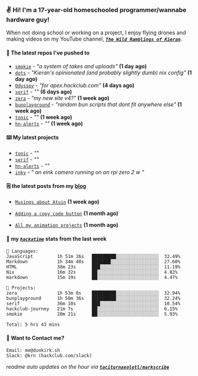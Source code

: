 ### ✌️ Hi! I'm a 17-year-old homeschooled programmer/wannabe hardware guy!

When not doing school or working on a project, I enjoy flying drones and making videos on my YouTube channel, [**_`The Wild Ramblings of Kieran`_**](https://youtube.com/@kieran.rambles).

#### 👷 The latest repos I've pushed to

- [`smokie`](https://github.com/taciturnaxolotl/smokie) - _"a system of takes and uploads"_ **(1 day ago)**
- [`dots`](https://github.com/taciturnaxolotl/dots) - _"Kieran's opinionated (and probably slightly dumb) nix config"_ **(1 day ago)**
- [`Odyssey`](https://github.com/MeghanaM4/Odyssey) - _"for apex.hackclub.com"_ **(4 days ago)**
- [`serif`](https://github.com/taciturnaxolotl/serif) - _""_ **(6 days ago)**
- [`zera`](https://github.com/taciturnaxolotl/zera) - _"my new site v4?"_ **(1 week ago)**
- [`bunplayground`](https://github.com/taciturnaxolotl/bunplayground) - _"random bun scripts that dont fit anywhere else"_ **(1 week ago)**
- [`tonic`](https://github.com/taciturnaxolotl/tonic) - _""_ **(1 week ago)**
- [`hn-alerts`](https://github.com/taciturnaxolotl/hn-alerts) - _""_ **(1 week ago)**

#### ⌨️ My latest projects

- [`tonic`](https://github.com/taciturnaxolotl/tonic) - _""_
- [`serif`](https://github.com/taciturnaxolotl/serif) - _""_
- [`hn-alerts`](https://github.com/taciturnaxolotl/hn-alerts) - _""_
- [`inky`](https://github.com/taciturnaxolotl/inky) - _" an eink camera running on an rpi zero 2 w "_

#### 🗒️ the latest posts from my [blog](https://dunkirk.sh)

- [`Musings about Atuin`](https://dunkirk.sh/blog/atuin/) **(1 week ago)**

- [`Adding a copy code button`](https://dunkirk.sh/blog/adding-a-copy-button/) **(1 month ago)**

- [`All my animation projects`](https://dunkirk.sh/blog/my-animations/) **(1 month ago)**



#### 📡 my [_`hackatime`_](https://waka.hackclub.com) stats from the last week

```text
💾 Languages:
JavaScript         1h 51m 26s   █████████░░░░░░░░░░░░░░░░  32.49%
Markdown           1h 34m 40s   ███████░░░░░░░░░░░░░░░░░░  27.60%
HTML               38m 23s      ███░░░░░░░░░░░░░░░░░░░░░░  11.19%
Nix                16m 32s      ██░░░░░░░░░░░░░░░░░░░░░░░  4.82%
markdown           15m 19s      ██░░░░░░░░░░░░░░░░░░░░░░░  4.47%

💼 Projects:
zera               1h 53m 0s    █████████░░░░░░░░░░░░░░░░  32.94%
bunplayground      1h 50m 36s   █████████░░░░░░░░░░░░░░░░  32.24%
serif              36m 10s      ███░░░░░░░░░░░░░░░░░░░░░░  10.54%
hackclub-journey   21m 7s       ██░░░░░░░░░░░░░░░░░░░░░░░  6.15%
smokie             20m 21s      ██░░░░░░░░░░░░░░░░░░░░░░░  5.93%

Total: 5 hrs 43 mins
```

#### 📮 Want to Contact me?

```text
Email: me@dunkirk.sh
Slack: @krn (hackclub.com/slack)
```

_readme auto updates on the hour via [**`taciturnaxolotl/markscribe`**](https://github.com/taciturnaxolotl/markscribe)_

